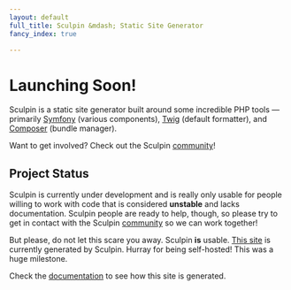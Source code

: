 ```yaml
---
layout: default
full_title: Sculpin &mdash; Static Site Generator
fancy_index: true

---
```


# Launching Soon!

Sculpin is a static site generator built around some incredible PHP tools &mdash;
primarily [Symfony](http://symfony.com/) (various components),
[Twig](http://twig.sensiolabs.org/) (default formatter),
and [Composer](http://packagist.org) (bundle manager).

Want to get involved? Check out the Sculpin [community]({{site.url}}/community)!


## Project Status

Sculpin is currently under development and is really only usable for people
willing to work with code that is considered **unstable** and lacks documentation.
Sculpin people are ready to help, though, so please try to get in contact with
the Sculpin [community]({{site.url}}) so we can work together!

But please, do not let this scare you away. Sculpin **is** usable.
[This site](https://github.com/sculpin/getsculpin.com) is currently generated
by Sculpin. Hurray for being self-hosted! This was a huge milestone.

Check the [documentation]({{site.url}}/documentation) to see how this site is
generated.
